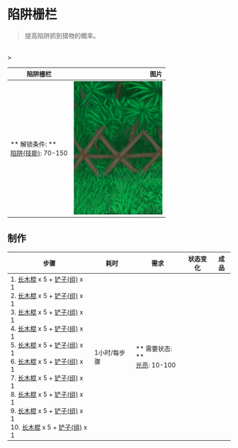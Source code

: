 # 陷阱栅栏  
> 提高陷阱抓到猎物的概率。  
<br>  
>   
  
  陷阱栅栏  |   图片   
 ----  |  ----:   
 ** 解锁条件: **<br>[陷阱(技能)](Skill_Trapping.md): 70-150  |  <img decoding="async" src="Sprite/TrappingFence.png" href="a.md" style="max-width:300px;max-height:300px;">   
  
## 制作  
步骤  |  耗时  |  需求  |  状态变化  |  成品  
----  |  ----  |  ----  |  ----  |  ----  
1. [长木棍](StickLong.md) x 5 + [铲子(组)](GpTag_Shovel.md) x 1<br>2. [长木棍](StickLong.md) x 5 + [铲子(组)](GpTag_Shovel.md) x 1<br>3. [长木棍](StickLong.md) x 5 + [铲子(组)](GpTag_Shovel.md) x 1<br>4. [长木棍](StickLong.md) x 5 + [铲子(组)](GpTag_Shovel.md) x 1<br>5. [长木棍](StickLong.md) x 5 + [铲子(组)](GpTag_Shovel.md) x 1<br>6. [长木棍](StickLong.md) x 5 + [铲子(组)](GpTag_Shovel.md) x 1<br>7. [长木棍](StickLong.md) x 5 + [铲子(组)](GpTag_Shovel.md) x 1<br>8. [长木棍](StickLong.md) x 5 + [铲子(组)](GpTag_Shovel.md) x 1<br>9. [长木棍](StickLong.md) x 5 + [铲子(组)](GpTag_Shovel.md) x 1<br>10. [长木棍](StickLong.md) x 5 + [铲子(组)](GpTag_Shovel.md) x 1  |  1小时/每步骤  |  ** 需要状态: **<br>[光亮](Light.md): 10-100  |    |    


<script>document.title="陷阱栅栏 - 卡牌生存百科 Card Survival Wiki";</script>
